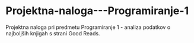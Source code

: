 # Projektna-naloga---Programiranje-1
Projektna naloga pri predmetu Programiranje 1 - analiza podatkov o najboljših knjigah s strani Good Reads.
